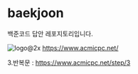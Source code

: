 # baekjoon
백준코드 답안 레포지토리입니다.

![logo@2x](https://user-images.githubusercontent.com/107936957/221238266-6179a7f9-e686-4859-9454-d6dd803eba36.png)
https://www.acmicpc.net/


3.반복문 : https://www.acmicpc.net/step/3
